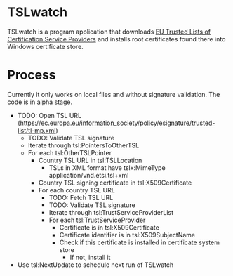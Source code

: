 # TSLwatch

TSLwatch is a program application that downloads [EU Trusted Lists of Certification Service Providers](http://ec.europa.eu/information_society/policy/esignature/eu_legislation/trusted_lists/index_en.htm) and installs root certificates found there into Windows certificate store.

# Process

Currently it only works on local files and without signature validation. The code is in alpha stage.

* TODO: Open TSL URL (https://ec.europa.eu/information_society/policy/esignature/trusted-list/tl-mp.xml)
	- TODO: Validate TSL signature
	- Iterate through tsl:PointersToOtherTSL
	- For each tsl:OtherTSLPointer
		- Country TSL URL in tsl:TSLLocation
			- TSLs in XML format have tslx:MimeType application/vnd.etsi.tsl+xml
		- Country TSL signing certificate in tsl:X509Certificate
		- For each country TSL URL
			- TODO: Fetch TSL URL
			- TODO: Validate TSL signature
			- Iterate through tsl:TrustServiceProviderList
			- For each tsl:TrustServiceProvider
				- Certificate is in tsl:X509Certificate
				- Certificate identifier is in tsl:X509SubjectName
				- Check if this certificate is installed in certificate system store
					- If not, install it				
* Use tsl:NextUpdate to schedule next run of TSLwatch